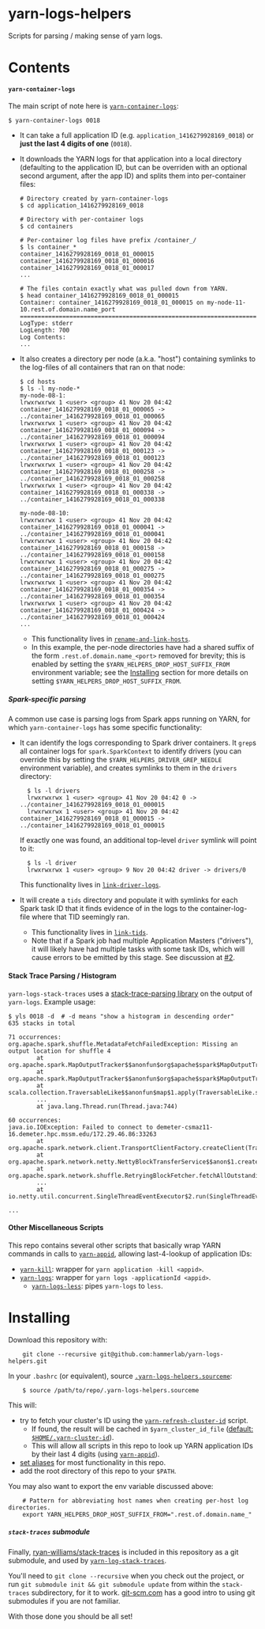 yarn-logs-helpers
=================
Scripts for parsing / making sense of yarn logs.

# Contents
#### `yarn-container-logs`
The main script of note here is [`yarn-container-logs`](https://github.com/hammerlab/yarn-logs-helpers/blob/master/yarn-container-logs):

```
$ yarn-container-logs 0018
```

*  It can take a full application ID (e.g. `application_1416279928169_0018`) or **just the last 4 digits of one** (`0018`).
*  It downloads the YARN logs for that application into a local directory (defaulting to the application ID, but can be overriden with an optional second argument, after the app ID) and splits them into per-container files:

    ```
    # Directory created by yarn-container-logs
    $ cd application_1416279928169_0018

    # Directory with per-container logs
    $ cd containers

    # Per-container log files have prefix /container_/
    $ ls container_*
    container_1416279928169_0018_01_000015
    container_1416279928169_0018_01_000016
    container_1416279928169_0018_01_000017
    ...

    # The files contain exactly what was pulled down from YARN.
    $ head container_1416279928169_0018_01_000015
    Container: container_1416279928169_0018_01_000015 on my-node-11-10.rest.of.domain.name_port
    ===================================================================================================
    LogType: stderr
    LogLength: 700
    Log Contents:
    ...
    ```

* It also creates a directory per node (a.k.a. "host") containing symlinks to the log-files of all containers that ran on that node:

    ```
    $ cd hosts
    $ ls -l my-node-*
    my-node-08-1:
    lrwxrwxrwx 1 <user> <group> 41 Nov 20 04:42 container_1416279928169_0018_01_000065 -> ../container_1416279928169_0018_01_000065
    lrwxrwxrwx 1 <user> <group> 41 Nov 20 04:42 container_1416279928169_0018_01_000094 -> ../container_1416279928169_0018_01_000094
    lrwxrwxrwx 1 <user> <group> 41 Nov 20 04:42 container_1416279928169_0018_01_000123 -> ../container_1416279928169_0018_01_000123
    lrwxrwxrwx 1 <user> <group> 41 Nov 20 04:42 container_1416279928169_0018_01_000258 -> ../container_1416279928169_0018_01_000258
    lrwxrwxrwx 1 <user> <group> 41 Nov 20 04:42 container_1416279928169_0018_01_000338 -> ../container_1416279928169_0018_01_000338

    my-node-08-10:
    lrwxrwxrwx 1 <user> <group> 41 Nov 20 04:42 container_1416279928169_0018_01_000041 -> ../container_1416279928169_0018_01_000041
    lrwxrwxrwx 1 <user> <group> 41 Nov 20 04:42 container_1416279928169_0018_01_000158 -> ../container_1416279928169_0018_01_000158
    lrwxrwxrwx 1 <user> <group> 41 Nov 20 04:42 container_1416279928169_0018_01_000275 -> ../container_1416279928169_0018_01_000275
    lrwxrwxrwx 1 <user> <group> 41 Nov 20 04:42 container_1416279928169_0018_01_000354 -> ../container_1416279928169_0018_01_000354
    lrwxrwxrwx 1 <user> <group> 41 Nov 20 04:42 container_1416279928169_0018_01_000424 -> ../container_1416279928169_0018_01_000424
    ...
    ```

    * This functionality lives in [`rename-and-link-hosts`](https://github.com/hammerlab/yarn-logs-helpers/blob/master/rename-and-link-hosts).
    * In this example, the per-node directories have had a shared suffix of the form `.rest.of.domain.name_<port>` removed for brevity; this is enabled by setting the `$YARN_HELPERS_DROP_HOST_SUFFIX_FROM` environment variable; see the [Installing](#installing) section for more details on setting `$YARN_HELPERS_DROP_HOST_SUFFIX_FROM`.

##### Spark-specific parsing
A common use case is parsing logs from Spark apps running on YARN, for which `yarn-container-logs` has some specific functionality:
* It can identify the logs corresponding to Spark driver containers. It `grep`s all container logs for `spark.SparkContext` to identify drivers (you can override this by setting the `$YARN_HELPERS_DRIVER_GREP_NEEDLE` environment variable), and creates symlinks to them in the `drivers` directory:

        $ ls -l drivers
        lrwxrwxrwx 1 <user> <group> 41 Nov 20 04:42 0 -> ../container_1416279928169_0018_01_000015
        lrwxrwxrwx 1 <user> <group> 41 Nov 20 04:42 container_1416279928169_0018_01_000015 -> ../container_1416279928169_0018_01_000015

    If exactly one was found, an additional top-level `driver` symlink will point to it:

        $ ls -l driver
        lrwxrwxrwx 1 <user> <group> 9 Nov 20 04:42 driver -> drivers/0

    This functionality lives in [`link-driver-logs`](https://github.com/hammerlab/yarn-logs-helpers/blob/master/link-driver-logs).

* It will create a `tids` directory and populate it with symlinks for each Spark task ID that it finds evidence of in the logs to the container-log-file where that TID seemingly ran.
    * This functionality lives in [`link-tids`](https://github.com/hammerlab/yarn-logs-helpers/blob/master/link-tids).
    * Note that if a Spark job had multiple Application Masters ("drivers"), it will likely have had multiple tasks with some task IDs, which will cause errors to be emitted by this stage. See discussion at [#2](https://github.com/hammerlab/yarn-logs-helpers/issues/2#issuecomment-63861447).

#### Stack Trace Parsing / Histogram
`yarn-logs-stack-traces` uses a [stack-trace-parsing library](https://github.com/ryan-williams/stack-traces) on the output of `yarn-logs`. Example usage:
```
$ yls 0018 -d  # -d means "show a histogram in descending order"
635 stacks in total

71 occurrences:
org.apache.spark.shuffle.MetadataFetchFailedException: Missing an output location for shuffle 4
        at org.apache.spark.MapOutputTracker$$anonfun$org$apache$spark$MapOutputTracker$$convertMapStatuses$1.apply(MapOutputTracker.scala:386)
        at org.apache.spark.MapOutputTracker$$anonfun$org$apache$spark$MapOutputTracker$$convertMapStatuses$1.apply(MapOutputTracker.scala:383)
        at scala.collection.TraversableLike$$anonfun$map$1.apply(TraversableLike.scala:244)
        ...
        at java.lang.Thread.run(Thread.java:744)

60 occurrences:
java.io.IOException: Failed to connect to demeter-csmaz11-16.demeter.hpc.mssm.edu/172.29.46.86:33263
        at org.apache.spark.network.client.TransportClientFactory.createClient(TransportClientFactory.java:141)
        at org.apache.spark.network.netty.NettyBlockTransferService$$anon$1.createAndStart(NettyBlockTransferService.scala:78)
        at org.apache.spark.network.shuffle.RetryingBlockFetcher.fetchAllOutstanding(RetryingBlockFetcher.java:140)
        ...
        at io.netty.util.concurrent.SingleThreadEventExecutor$2.run(SingleThreadEventExecutor.java:116)

...
```

#### Other Miscellaneous Scripts
This repo contains several other scripts that basically wrap YARN commands in calls to [`yarn-appid`](https://github.com/hammerlab/yarn-logs-helpers/blob/master/yarn-appid), allowing last-4-lookup of application IDs:
* [`yarn-kill`](https://github.com/hammerlab/yarn-logs-helpers/blob/master/yarn-kill): wrapper for `yarn application -kill <appid>`.
* [`yarn-logs`](https://github.com/hammerlab/yarn-logs-helpers/blob/master/yarn-logs): wrapper for `yarn logs -applicationId <appid>`.
    * [`yarn-logs-less`](https://github.com/hammerlab/yarn-logs-helpers/blob/master/yarn-logs-less): pipes `yarn-logs` to `less`.

# Installing
Download this repository with:

        git clone --recursive git@github.com:hammerlab/yarn-logs-helpers.git

In your `.bashrc` (or equivalent), source [`.yarn-logs-helpers.sourceme`](https://github.com/hammerlab/yarn-logs-helpers/blob/master/.yarn-logs-helpers.sourceme):

        $ source /path/to/repo/.yarn-logs-helpers.sourceme

This will:
* try to fetch your cluster's ID using the [`yarn-refresh-cluster-id`](https://github.com/hammerlab/yarn-logs-helpers/blob/master/yarn-refresh-cluster-id) script.
    * If found, the result will be cached in `$yarn_cluster_id_file` ([default: `$HOME/.yarn-cluster-id`](https://github.com/hammerlab/yarn-logs-helpers/blob/master/.yarn-logs-helpers.sourceme#L15)).
    * This will allow all scripts in this repo to look up YARN application IDs by their last 4 digits (using [`yarn-appid`](https://github.com/hammerlab/yarn-logs-helpers/blob/master/yarn-appid)).
* [set aliases](https://github.com/hammerlab/yarn-logs-helpers/blob/master/.yarn-logs-helpers.sourceme#L22-L31) for most functionality in this repo.
* add the root directory of this repo to your `$PATH`.

You may also want to export the env variable discussed above:

        # Pattern for abbreviating host names when creating per-host log directories.
        export YARN_HELPERS_DROP_HOST_SUFFIX_FROM=".rest.of.domain.name_"

##### `stack-traces` submodule
Finally, [ryan-williams/stack-traces](https://github.com/ryan-williams/stack-traces) is included in this repository as a git submodule, and used by [`yarn-log-stack-traces`](https://github.com/hammerlab/yarn-logs-helpers/blob/master/yarn-log-stack-traces).

You'll need to `git clone --recursive` when you check out the project, or run `git submodule init && git submodule update` from within the `stack-traces` subdirectory, for it to work. [git-scm.com](http://git-scm.com/book/en/v2/Git-Tools-Submodules#Cloning-a-Project-with-Submodules) has a good intro to using git submodules if you are not familiar.

With those done you should be all set!
